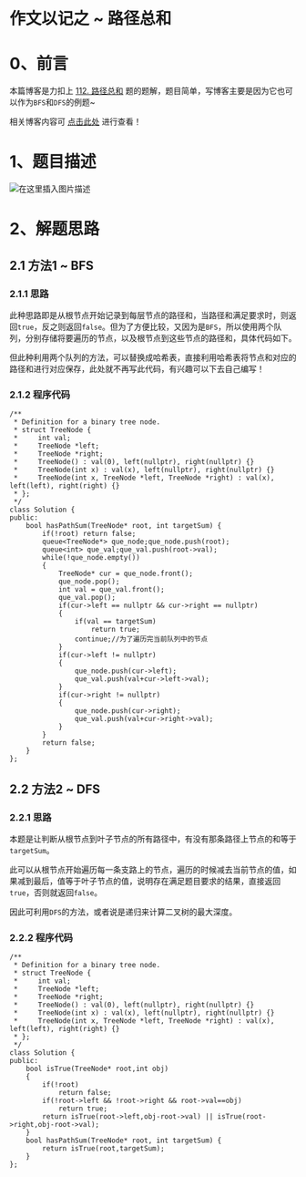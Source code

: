 
作文以记之 ~  路径总和
=
# 0、前言
本篇博客是力扣上 [112. 路径总和](https://leetcode-cn.com/problems/path-sum/) 题的题解，题目简单，写博客主要是因为它也可以作为`BFS`和`DFS`的例题~

相关博客内容可 [点击此处](https://blog.csdn.net/m0_51961114/article/details/124444432) 进行查看！

# 1、题目描述
![在这里插入图片描述](https://img-blog.csdnimg.cn/e8c6f8cdad5e41d28bb1262262c696ff.png)

# 2、解题思路
## 2.1 方法1 ~ BFS
### 2.1.1 思路
此种思路即是从根节点开始记录到每层节点的路径和，当路径和满足要求时，则返回`true`，反之则返回`false`。但为了方便比较，又因为是`BFS`，所以使用两个队列，分别存储将要遍历的节点，以及根节点到这些节点的路径和，具体代码如下。

但此种利用两个队列的方法，可以替换成哈希表，直接利用哈希表将节点和对应的路径和进行对应保存，此处就不再写此代码，有兴趣可以下去自己编写！

### 2.1.2 程序代码


	/**
	 * Definition for a binary tree node.
	 * struct TreeNode {
	 *     int val;
	 *     TreeNode *left;
	 *     TreeNode *right;
	 *     TreeNode() : val(0), left(nullptr), right(nullptr) {}
	 *     TreeNode(int x) : val(x), left(nullptr), right(nullptr) {}
	 *     TreeNode(int x, TreeNode *left, TreeNode *right) : val(x), left(left), right(right) {}
	 * };
	 */
	class Solution {
	public:
	    bool hasPathSum(TreeNode* root, int targetSum) {
	        if(!root) return false;
	        queue<TreeNode*> que_node;que_node.push(root);
	        queue<int> que_val;que_val.push(root->val);
	        while(!que_node.empty())
	        {
	            TreeNode* cur = que_node.front();
	            que_node.pop();
	            int val = que_val.front();
	            que_val.pop();
	            if(cur->left == nullptr && cur->right == nullptr)
	            {
	                if(val == targetSum)
	                    return true;
	                continue;//为了遍历完当前队列中的节点
	            }
	            if(cur->left != nullptr) 
	            {
	                que_node.push(cur->left);
	                que_val.push(val+cur->left->val);
	            }
	            if(cur->right != nullptr)
	            {
	                que_node.push(cur->right);
	                que_val.push(val+cur->right->val);
	            }
	        }
	        return false;
	    }
	};

## 2.2 方法2 ~ DFS
### 2.2.1 思路

本题是让判断从根节点到叶子节点的所有路径中，有没有那条路径上节点的和等于`targetSum`。

此可以从根节点开始遍历每一条支路上的节点，遍历的时候减去当前节点的值，如果减到最后，值等于叶子节点的值，说明存在满足题目要求的结果，直接返回`true`，否则就返回`false`。

因此可利用`DFS`的方法，或者说是递归来计算二叉树的最大深度。


### 2.2.2 程序代码


	/**
	 * Definition for a binary tree node.
	 * struct TreeNode {
	 *     int val;
	 *     TreeNode *left;
	 *     TreeNode *right;
	 *     TreeNode() : val(0), left(nullptr), right(nullptr) {}
	 *     TreeNode(int x) : val(x), left(nullptr), right(nullptr) {}
	 *     TreeNode(int x, TreeNode *left, TreeNode *right) : val(x), left(left), right(right) {}
	 * };
	 */
	class Solution {
	public:
	    bool isTrue(TreeNode* root,int obj)
	    {
	        if(!root)
	            return false;
	        if(!root->left && !root->right && root->val==obj) 
	            return true;
	        return isTrue(root->left,obj-root->val) || isTrue(root->right,obj-root->val);
	    }
	    bool hasPathSum(TreeNode* root, int targetSum) {
	        return isTrue(root,targetSum);
	    }
	};

